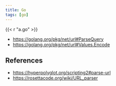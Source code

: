 ```yaml
---
title: Go
tags: [go]
---
```


{{< r "a.go" >}}

- <https://golang.org/pkg/net/url#ParseQuery>
- <https://golang.org/pkg/net/url#Values.Encode>

## References

- <https://hyperpolyglot.org/scripting2#parse-url>
- <https://rosettacode.org/wiki/URL_parser>
